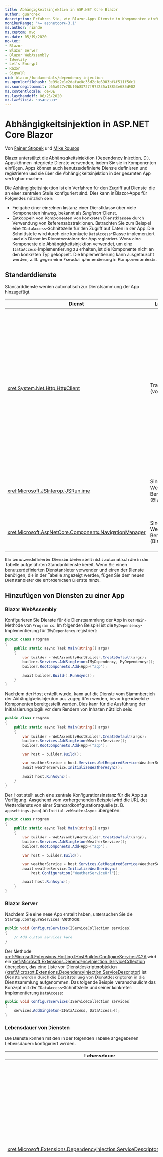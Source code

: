 ```yaml
---
title: Abhängigkeitsinjektion in ASP.NET Core Blazor
author: guardrex
description: Erfahren Sie, wie Blazor-Apps Dienste in Komponenten einfügen können.
monikerRange: '>= aspnetcore-3.1'
ms.author: riande
ms.custom: mvc
ms.date: 05/19/2020
no-loc:
- Blazor
- Blazor Server
- Blazor WebAssembly
- Identity
- Let's Encrypt
- Razor
- SignalR
uid: blazor/fundamentals/dependency-injection
ms.openlocfilehash: 0e99e2e3e2dafae0c35d2cfe6903bf4f511f5dc1
ms.sourcegitcommit: d65a027e78bf0b83727f975235a18863e685d902
ms.contentlocale: de-DE
ms.lasthandoff: 06/26/2020
ms.locfileid: "85402883"
---
```

# <a name="aspnet-core-blazor-dependency-injection"></a>Abhängigkeitsinjektion in ASP.NET Core Blazor

Von [Rainer Stropek](https://www.timecockpit.com) und [Mike Rousos](https://github.com/mjrousos)

Blazor unterstützt die [Abhängigkeitsinjektion](xref:fundamentals/dependency-injection) (Dependency Injection, DI). Apps können integrierte Dienste verwenden, indem Sie sie in Komponenten einfügen. Apps können auch benutzerdefinierte Dienste definieren und registrieren und sie über die Abhängigkeitsinjektion in der gesamten App verfügbar machen.

Die Abhängigkeitsinjektion ist ein Verfahren für den Zugriff auf Dienste, die an einer zentralen Stelle konfiguriert sind. Dies kann in Blazor-Apps für Folgendes nützlich sein:

* Freigabe einer einzelnen Instanz einer Dienstklasse über viele Komponenten hinweg, bekannt als *Singleton*-Dienst.
* Entkoppeln von Komponenten von konkreten Dienstklassen durch Verwendung von Referenzabstraktionen. Betrachten Sie zum Beispiel eine `IDataAccess`-Schnittstelle für den Zugriff auf Daten in der App. Die Schnittstelle wird durch eine konkrete `DataAccess`-Klasse implementiert und als Dienst im Dienstcontainer der App registriert. Wenn eine Komponente die Abhängigkeitsinjektion verwendet, um eine `IDataAccess`-Implementierung zu erhalten, ist die Komponente nicht an den konkreten Typ gekoppelt. Die Implementierung kann ausgetauscht werden, z. B. gegen eine Pseudoimplementierung in Komponententests.

## <a name="default-services"></a>Standarddienste

Standarddienste werden automatisch zur Dienstsammlung der App hinzugefügt.

| Dienst | Lebensdauer | Beschreibung |
| ------- | -------- | ----------- |
| <xref:System.Net.Http.HttpClient> | Transient (vorübergehend) | Stellt Methoden zum Senden von HTTP-Anforderungen und Empfangen von HTTP-Antworten aus einer Ressource bereit, die von einem URI identifiziert wird.<br><br>Die Instanz von <xref:System.Net.Http.HttpClient> in einer Blazor WebAssembly-App verwendet den Browser für die Behandlung des HTTP-Datenverkehrs im Hintergrund.<br><br>Blazor Server-Apps enthalten standardmäßig keinen <xref:System.Net.Http.HttpClient>, der als Dienst konfiguriert ist. Stellen Sie einen <xref:System.Net.Http.HttpClient> für eine Blazor Server-App bereit.<br><br>Weitere Informationen finden Sie unter <xref:blazor/call-web-api>. |
| <xref:Microsoft.JSInterop.IJSRuntime> | Singleton (Blazor WebAssembly)<br>Bereichsbezogen (Blazor Server) | Stellt eine Instanz einer JavaScript-Laufzeit dar, in der JavaScript-Aufrufe verteilt werden. Weitere Informationen finden Sie unter <xref:blazor/call-javascript-from-dotnet>. |
| <xref:Microsoft.AspNetCore.Components.NavigationManager> | Singleton (Blazor WebAssembly)<br>Bereichsbezogen (Blazor Server) | Enthält Hilfsprogramme für die Arbeit mit URIs und dem Navigationszustand. Weitere Informationen finden Sie unter [Hilfsprogramme für URI und Navigationszustand](xref:blazor/fundamentals/routing#uri-and-navigation-state-helpers). |

Ein benutzerdefinierter Dienstanbieter stellt nicht automatisch die in der Tabelle aufgeführten Standarddienste bereit. Wenn Sie einen benutzerdefinierten Dienstanbieter verwenden und einen der Dienste benötigen, die in der Tabelle angezeigt werden, fügen Sie dem neuen Dienstanbieter die erforderlichen Dienste hinzu.

## <a name="add-services-to-an-app"></a>Hinzufügen von Diensten zu einer App

### Blazor WebAssembly

Konfigurieren Sie Dienste für die Dienstsammlung der App in der `Main`-Methode von `Program.cs`. Im folgenden Beispiel ist die `MyDependency`-Implementierung für `IMyDependency` registriert:

```csharp
public class Program
{
    public static async Task Main(string[] args)
    {
        var builder = WebAssemblyHostBuilder.CreateDefault(args);
        builder.Services.AddSingleton<IMyDependency, MyDependency>();
        builder.RootComponents.Add<App>("app");

        await builder.Build().RunAsync();
    }
}
```

Nachdem der Host erstellt wurde, kann auf die Dienste vom Stammbereich der Abhängigkeitsinjektion aus zugegriffen werden, bevor irgendwelche Komponenten bereitgestellt werden. Dies kann für die Ausführung der Initialisierungslogik vor dem Rendern von Inhalten nützlich sein:

```csharp
public class Program
{
    public static async Task Main(string[] args)
    {
        var builder = WebAssemblyHostBuilder.CreateDefault(args);
        builder.Services.AddSingleton<WeatherService>();
        builder.RootComponents.Add<App>("app");

        var host = builder.Build();

        var weatherService = host.Services.GetRequiredService<WeatherService>();
        await weatherService.InitializeWeatherAsync();

        await host.RunAsync();
    }
}
```

Der Host stellt auch eine zentrale Konfigurationsinstanz für die App zur Verfügung. Ausgehend vom vorhergehenden Beispiel wird die URL des Wetterdiensts von einer Standardkonfigurationsquelle (z. B. `appsettings.json`) an `InitializeWeatherAsync` übergeben:

```csharp
public class Program
{
    public static async Task Main(string[] args)
    {
        var builder = WebAssemblyHostBuilder.CreateDefault(args);
        builder.Services.AddSingleton<WeatherService>();
        builder.RootComponents.Add<App>("app");

        var host = builder.Build();

        var weatherService = host.Services.GetRequiredService<WeatherService>();
        await weatherService.InitializeWeatherAsync(
            host.Configuration["WeatherServiceUrl"]);

        await host.RunAsync();
    }
}
```

### Blazor Server

Nachdem Sie eine neue App erstellt haben, untersuchen Sie die `Startup.ConfigureServices`-Methode:

```csharp
public void ConfigureServices(IServiceCollection services)
{
    // Add custom services here
}
```

Der Methode <xref:Microsoft.Extensions.Hosting.IHostBuilder.ConfigureServices%2A> wird ein <xref:Microsoft.Extensions.DependencyInjection.IServiceCollection> übergeben, das eine Liste von Dienstdeskriptorobjekten (<xref:Microsoft.Extensions.DependencyInjection.ServiceDescriptor>) ist. Dienste werden durch die Bereitstellung von Dienstdeskriptoren in die Dienstsammlung aufgenommen. Das folgende Beispiel veranschaulicht das Konzept mit der `IDataAccess`-Schnittstelle und seiner konkreten Implementierung `DataAccess`:

```csharp
public void ConfigureServices(IServiceCollection services)
{
    services.AddSingleton<IDataAccess, DataAccess>();
}
```

### <a name="service-lifetime"></a>Lebensdauer von Diensten

Die Dienste können mit den in der folgenden Tabelle angegebenen Lebensdauern konfiguriert werden.

| Lebensdauer | Beschreibung |
| -------- | ----------- |
| <xref:Microsoft.Extensions.DependencyInjection.ServiceDescriptor.Scoped%2A> | Blazor WebAssembly-Apps verfügen derzeit nicht über ein Konzept für Bereiche von Abhängigkeitsinjektionen. `Scoped`-registrierte Dienste verhalten sich wie `Singleton`-Dienste. Das Blazor Server-Hostingmodell unterstützt jedoch die Lebensdauer `Scoped`. In Blazor Server-Apps wird die Registrierung eines bereichsbezogenen Diensts der *Verbindung* zugeordnet. Aus diesem Grund wird die Verwendung von bereichsbezogenen Diensten für Dienste bevorzugt, die dem aktuellen Benutzer zugeordnet werden sollen, auch wenn die aktuelle Absicht darin besteht, clientseitig im Browser ausgeführt zu werden. |
| <xref:Microsoft.Extensions.DependencyInjection.ServiceDescriptor.Singleton%2A> | Die Abhängigkeitsinjektion erstellt eine *Einzelinstanz* des Diensts. Alle Komponenten, die einen `Singleton`-Dienst erfordern, erhalten eine Instanz desselben Diensts. |
| <xref:Microsoft.Extensions.DependencyInjection.ServiceDescriptor.Transient%2A> | Immer wenn eine Komponente eine Instanz eines `Transient`-Diensts aus dem Dienstcontainer erhält, erhält sie eine *neue Instanz* des Diensts. |

Das Abhängigkeitsinjektionssystem basiert auf dem Abhängigkeitsinjektionssystem in ASP.NET Core. Weitere Informationen finden Sie unter <xref:fundamentals/dependency-injection>.

## <a name="request-a-service-in-a-component"></a>Anfordern eines Diensts in einer Komponente

Nachdem die Dienste der Dienstsammlung hinzugefügt wurden, fügen Sie die Dienste mit der Razor-Anweisung [\@inject](xref:mvc/views/razor#inject) in die Komponenten ein. [`@inject`](xref:mvc/views/razor#inject) besitzt zwei Parameter:

* Typ: Der Typ des einzufügenden Diensts.
* Eigenschaft: Der Name der Eigenschaft, die den eingefügten App-Dienst erhält. Die Eigenschaft erfordert keine manuelle Erstellung. Der Compiler erstellt die Eigenschaft.

Weitere Informationen finden Sie unter <xref:mvc/views/dependency-injection>.

Verwenden Sie mehrere [`@inject`](xref:mvc/views/razor#inject)-Anweisungen, um verschiedene Dienste einzufügen.

Das folgende Beispiel veranschaulicht die Verwendung von [`@inject`](xref:mvc/views/razor#inject). Der Dienst, der `Services.IDataAccess` implementiert, wird in die Eigenschaft `DataRepository` der Komponente eingefügt. Beachten Sie, dass der Code nur die Abstraktion `IDataAccess` verwendet:

[!code-razor[](dependency-injection/samples_snapshot/3.x/CustomerList.razor?highlight=2-3,20)]

Intern verwendet die generierte Eigenschaft (`DataRepository`) das Attribut [`[Inject]`](xref:Microsoft.AspNetCore.Components.InjectAttribute). In der Regel wird dieses Attribut nicht direkt verwendet. Wenn eine Basisklasse für Komponenten erforderlich ist und die eingefügten Eigenschaften auch für die Basisklasse erforderlich sind, fügen Sie das [`[Inject]`](xref:Microsoft.AspNetCore.Components.InjectAttribute)-Attribut manuell hinzu:

```csharp
public class ComponentBase : IComponent
{
    // DI works even if using the InjectAttribute in a component's base class.
    [Inject]
    protected IDataAccess DataRepository { get; set; }
    ...
}
```

In Komponenten, die von der Basisklasse abgeleitet sind, ist die [`@inject`](xref:mvc/views/razor#inject)-Direktive nicht erforderlich. Das <xref:Microsoft.AspNetCore.Components.InjectAttribute> der Basisklasse ist ausreichend:

```razor
@page "/demo"
@inherits ComponentBase

<h1>Demo Component</h1>
```

## <a name="use-di-in-services"></a>Verwenden der Abhängigkeitsinjektion in Diensten

Komplexe Dienste können zusätzliche Dienste erfordern. Im vorherigen Beispiel könnte `DataAccess` den Standarddienst <xref:System.Net.Http.HttpClient> erfordern. [`@inject`](xref:mvc/views/razor#inject) (oder das [`[Inject]`](xref:Microsoft.AspNetCore.Components.InjectAttribute)-Attribut) ist nicht für die Verwendung in Diensten verfügbar. Stattdessen muss die *Constructor Injection* verwendet werden. Erforderliche Dienste werden durch Hinzufügen von Parametern zum Konstruktor des Diensts hinzugefügt. Wenn die Abhängigkeitsinjektion den Dienst erstellt, erkennt sie die erforderlichen Dienste im Konstruktor und stellt sie entsprechend zur Verfügung.

```csharp
public class DataAccess : IDataAccess
{
    // The constructor receives an HttpClient via dependency
    // injection. HttpClient is a default service.
    public DataAccess(HttpClient client)
    {
        ...
    }
}
```

Voraussetzungen für die Constructor Injection:

* Es muss einen Konstruktor geben, dessen Argumente alle von der Abhängigkeitsinjektion erfüllt werden können. Zusätzliche, nicht durch die Abhängigkeitsinjektion abgedeckte Parameter sind zulässig, wenn sie Standardwerte angeben.
* Der anwendbare Konstruktor muss `public` sein.
* Es muss ein anwendbarer Konstruktor vorhanden sein. Im Falle einer Mehrdeutigkeit löst die Abhängigkeitsinjektion eine Ausnahme aus.

## <a name="utility-base-component-classes-to-manage-a-di-scope"></a>Hilfsprogramm-Basiskomponentenklassen zur Verwaltung eines Bereichs für die Abhängigkeitsinjektion

In ASP.NET Core-Apps werden bereichsbezogene Dienste in der Regel der aktuellen Anforderung zugeordnet. Nachdem die Anforderung abgeschlossen ist, werden alle bereichsbezogenen oder vorübergehenden Dienste vom Abhängigkeitsinjektionssystem entsorgt. In Blazor Server-Apps besteht der Anforderungsbereich für die Dauer der Clientverbindung, was dazu führen kann, dass vorübergehende und bereichsbezogene Dienste viel länger als erwartet leben. In Blazor WebAssembly-Apps werden Dienste, die mit einer bereichsbezogenen Lebensdauer registriert sind, als Singletons behandelt, sodass sie länger leben als bereichsbezogene Dienste in typischen ASP.NET Core-Apps.

> [!NOTE]
> Informationen zum Erkennen verwerfbarer vorübergehender Dienste in einer App finden Sie im Abschnitt [Erkennen vorübergehender verwerfbarer Objekte](#detect-transient-disposables).

Ein Ansatz, der die Lebensdauer eines Diensts in Blazor-Apps begrenzt, ist die Verwendung des Typs <xref:Microsoft.AspNetCore.Components.OwningComponentBase>. <xref:Microsoft.AspNetCore.Components.OwningComponentBase> ist ein abstrakter, von <xref:Microsoft.AspNetCore.Components.ComponentBase> abgeleiteter Typ, der einen der Lebensdauer der Komponente entsprechenden Bereich für die Abhängigkeitsinjektion erstellt. Mit diesem Bereich ist es möglich, Abhängigkeitsinjektionsdienste mit einer bereichsbezogenen Lebensdauer zu nutzen und sie so lange wie die Komponente zu nutzen. Wenn die Komponente zerstört wird, werden auch die Dienste des bereichsbezogenen Dienstanbieters der Komponente entsorgt. Dies kann für Dienste nützlich sein, für die Folgendes gilt:

* Sie sollten innerhalb einer Komponente wiederverwendet werden, da die vorübergehende Lebensdauer unangemessen ist.
* Sie sollten nicht komponentenübergreifend freigegeben werden, da die Singleton-Lebensdauer unangemessen ist.

Zwei Versionen des Typs <xref:Microsoft.AspNetCore.Components.OwningComponentBase> sind verfügbar:

* <xref:Microsoft.AspNetCore.Components.OwningComponentBase> ist ein abstraktes, verwerfbares, untergeordnetes Element vom Typ <xref:Microsoft.AspNetCore.Components.ComponentBase> mit einer geschützten <xref:Microsoft.AspNetCore.Components.OwningComponentBase.ScopedServices>-Eigenschaft vom Typ <xref:System.IServiceProvider>. Dieser Anbieter kann zur Auflösung von Diensten verwendet werden, die der Lebensdauer der Komponente zugeordnet sind.

  Abhängigkeitsinjektionsdienste, die mit [`@inject`](xref:mvc/views/razor#inject) oder dem [`[Inject]`](xref:Microsoft.AspNetCore.Components.InjectAttribute)-Attribut in die Komponente eingefügt werden, werden nicht im Gültigkeitsbereich der Komponente erstellt. Um den Bereich der Komponente zu verwenden, müssen die Dienste mit <xref:Microsoft.Extensions.DependencyInjection.ServiceProviderServiceExtensions.GetRequiredService%2A> oder <xref:System.IServiceProvider.GetService%2A> aufgelöst werden. Allen Diensten, die unter Verwendung des <xref:Microsoft.AspNetCore.Components.OwningComponentBase.ScopedServices>-Anbieters aufgelöst werden, werden ihre Abhängigkeiten aus demselben Bereich bereitgestellt.

  ```razor
  @page "/preferences"
  @using Microsoft.Extensions.DependencyInjection
  @inherits OwningComponentBase

  <h1>User (@UserService.Name)</h1>

  <ul>
      @foreach (var setting in SettingService.GetSettings())
      {
          <li>@setting.SettingName: @setting.SettingValue</li>
      }
  </ul>

  @code {
      private IUserService UserService { get; set; }
      private ISettingService SettingService { get; set; }

      protected override void OnInitialized()
      {
          UserService = ScopedServices.GetRequiredService<IUserService>();
          SettingService = ScopedServices.GetRequiredService<ISettingService>();
      }
  }
  ```

* <xref:Microsoft.AspNetCore.Components.OwningComponentBase%601> ist abgeleitet von <xref:Microsoft.AspNetCore.Components.OwningComponentBase> und fügt eine Eigenschaft <xref:Microsoft.AspNetCore.Components.OwningComponentBase%601.Service%2A> hinzu, die eine Instanz von `T` vom bereichsbezogenen Abhängigkeitsinjektionsanbieter zurückgibt. Dieser Typ ist eine komfortable Methode für den Zugriff auf bereichsbezogene Dienste, ohne eine Instanz von <xref:System.IServiceProvider> zu verwenden, wenn es einen primären Dienst gibt, den die Anwendung aus dem Abhängigkeitsinjektionscontainer unter Verwendung des Bereichs der Komponente benötigt. Die Eigenschaft <xref:Microsoft.AspNetCore.Components.OwningComponentBase.ScopedServices> ist verfügbar, sodass die App bei Bedarf auch Dienste mit anderen Typen erhalten kann.

  ```razor
  @page "/users"
  @attribute [Authorize]
  @inherits OwningComponentBase<AppDbContext>

  <h1>Users (@Service.Users.Count())</h1>

  <ul>
      @foreach (var user in Service.Users)
      {
          <li>@user.UserName</li>
      }
  </ul>
  ```

## <a name="use-of-entity-framework-dbcontext-from-di"></a>Verwenden von Entity Framework-DbContext von der Abhängigkeitsinjektion

Ein allgemeiner Diensttyp zum Abrufen der Abhängigkeitsinjektion in Web-Apps sind EF-<xref:Microsoft.EntityFrameworkCore.DbContext>-Objekte (Entity Framework). Beim Registrieren von EF-Diensten mithilfe von <xref:Microsoft.Extensions.DependencyInjection.EntityFrameworkServiceCollectionExtensions.AddDbContext%2A> wird <xref:Microsoft.EntityFrameworkCore.DbContext> standardmäßig als bereichsbezogener Dienst hinzugefügt. Die Registrierung als bereichsbezogener Dienst kann zu Problemen in Blazor-Apps führen, da sie dazu führt, dass <xref:Microsoft.EntityFrameworkCore.DbContext>-Instanzen langlebig sind und in der gesamten App gemeinsam genutzt werden. <xref:Microsoft.EntityFrameworkCore.DbContext> ist nicht threadsicher und darf nicht gleichzeitig verwendet werden.

Je nach App kann die Verwendung von <xref:Microsoft.AspNetCore.Components.OwningComponentBase> zur Begrenzung des Bereichs von <xref:Microsoft.EntityFrameworkCore.DbContext> auf eine einzelne Komponente das Problem *möglicherweise* lösen. Wenn eine Komponente nicht parallel ein <xref:Microsoft.EntityFrameworkCore.DbContext> verwendet, reicht es aus, die Komponente aus <xref:Microsoft.AspNetCore.Components.OwningComponentBase> abzuleiten und den <xref:Microsoft.EntityFrameworkCore.DbContext> aus <xref:Microsoft.AspNetCore.Components.OwningComponentBase.ScopedServices> abzurufen, da Folgendes sichergestellt wird:

* Separate Komponenten teilen sich kein <xref:Microsoft.EntityFrameworkCore.DbContext>.
* Der <xref:Microsoft.EntityFrameworkCore.DbContext> lebt nur so lange, wie die von ihm abhängige Komponente.

Wenn eine einzelne Komponente gleichzeitig einen <xref:Microsoft.EntityFrameworkCore.DbContext> verwenden könnte (z. B. jedes Mal, wenn ein Benutzer eine Schaltfläche auswählt), vermeidet selbst die Verwendung von <xref:Microsoft.AspNetCore.Components.OwningComponentBase> die Probleme mit gleichzeitigen EF-Vorgängen nicht. Verwenden Sie in diesem Fall für jeden logischen EF-Vorgang einen anderen <xref:Microsoft.EntityFrameworkCore.DbContext>. Verwenden Sie einen der folgenden Ansätze:

* Erstellen Sie den <xref:Microsoft.EntityFrameworkCore.DbContext> direkt mit <xref:Microsoft.EntityFrameworkCore.DbContextOptions%601> als Argument, das von der Abhängigkeitsinjektion abgerufen werden kann und threadsicher ist.

    ```razor
    @page "/example"
    @inject DbContextOptions<AppDbContext> DbContextOptions

    <ul>
        @foreach (var item in data)
        {
            <li>@item</li>
        }
    </ul>

    <button @onclick="LoadData">Load Data</button>

    @code {
        private List<string> data = new List<string>();

        private async Task LoadData()
        {
            data = await GetAsync();
            StateHasChanged();
        }

        public async Task<List<string>> GetAsync()
        {
            using (var context = new AppDbContext(DbContextOptions))
            {
                return await context.Products.Select(p => p.Name).ToListAsync();
            }
        }
    }
    ```

* Registrieren Sie den <xref:Microsoft.EntityFrameworkCore.DbContext> im Dienstcontainer mit einer vorübergehenden Lebensdauer:
  * Verwenden Sie bei der Registrierung des Kontexts <xref:Microsoft.OData.ServiceLifetime.Transient?displayProperty=nameWithType>. Die <xref:Microsoft.Extensions.DependencyInjection.EntityFrameworkServiceCollectionExtensions.AddDbContext%2A>-Erweiterungsmethode nimmt zwei optionale Parameter vom Typ <xref:Microsoft.Extensions.DependencyInjection.ServiceLifetime> an. Um diesen Ansatz zu verwenden, muss nur der Parameter `contextLifetime` entsprechend <xref:Microsoft.OData.ServiceLifetime.Transient?displayProperty=nameWithType> sein. `optionsLifetime` kann seinen Standardwert von <xref:Microsoft.OData.ServiceLifetime.Scoped?displayProperty=nameWithType> beibehalten.

    ```csharp
    services.AddDbContext<AppDbContext>(options =>
         options.UseSqlServer(Configuration.GetConnectionString("DefaultConnection")),
         ServiceLifetime.Transient);
    ```  

  * Der vorübergehende <xref:Microsoft.EntityFrameworkCore.DbContext> kann wie üblich (mit [`@inject`](xref:mvc/views/razor#inject)) in Komponenten eingefügt werden, die nicht mehrere EF-Vorgänge parallel ausführen werden. Diejenigen, die mehrere EF-Vorgänge gleichzeitig durchführen können, können mit <xref:Microsoft.Extensions.DependencyInjection.ServiceProviderServiceExtensions.GetRequiredService%2A> separate <xref:Microsoft.EntityFrameworkCore.DbContext>-Objekte für jeden parallelen Vorgang anfordern.

    ```razor
    @page "/example"
    @using Microsoft.Extensions.DependencyInjection
    @inject IServiceProvider ServiceProvider

    <ul>
        @foreach (var item in data)
        {
            <li>@item</li>
        }
    </ul>

    <button @onclick="LoadData">Load Data</button>

    @code {
        private List<string> data = new List<string>();

        private async Task LoadData()
        {
            data = await GetAsync();
            StateHasChanged();
        }

        public async Task<List<string>> GetAsync()
        {
            using (var context = ServiceProvider.GetRequiredService<AppDbContext>())
            {
                return await context.Products.Select(p => p.Name).ToListAsync();
            }
        }
    }
    ```

## <a name="detect-transient-disposables"></a>Erkennen vorübergehender verwerfbarer Dienste

In den folgenden Beispielen wird veranschaulicht, wie verwerfbare vorübergehende Dienste in einer App erkannt werden, die <xref:Microsoft.AspNetCore.Components.OwningComponentBase> verwenden sollte. Weitere Informationen finden Sie im Abschnitt [Hilfsprogramm-Basiskomponentenklassen zur Verwaltung eines Bereichs für die Abhängigkeitsinjektion](#utility-base-component-classes-to-manage-a-di-scope).

### Blazor WebAssembly

`DetectIncorrectUsagesOfTransientDisposables.cs`:

[!code-csharp[](dependency-injection/samples_snapshot/3.x/transient-disposables/DetectIncorrectUsagesOfTransientDisposables-wasm.cs)]

Im folgenden Beispiel wird `TransientDisposable` erkannt (`Program.cs`):

[!code-csharp[](dependency-injection/samples_snapshot/3.x/transient-disposables/wasm-program.cs?highlight=6,9,17,22-25)]

### Blazor Server

`DetectIncorrectUsagesOfTransientDisposables.cs`:

[!code-csharp[](dependency-injection/samples_snapshot/3.x/transient-disposables/DetectIncorrectUsagesOfTransientDisposables-server.cs)]

`Program`:

[!code-csharp[](dependency-injection/samples_snapshot/3.x/transient-disposables/server-program.cs?highlight=3)]

Im folgenden Beispiel wird `TransientDependency` erkannt (`Startup.cs`):

[!code-csharp[](dependency-injection/samples_snapshot/3.x/transient-disposables/server-startup.cs?highlight=6-8,11-32)]

## <a name="additional-resources"></a>Zusätzliche Ressourcen

* <xref:fundamentals/dependency-injection>
* [`IDisposable`-Anleitung für vorübergehende and freigegebene Instanzen](xref:fundamentals/dependency-injection#idisposable-guidance-for-transient-and-shared-instances)
* <xref:mvc/views/dependency-injection>

